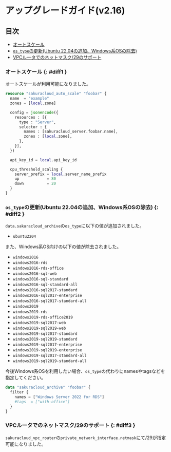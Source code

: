 # アップグレードガイド(v2.16)

## 目次

- [オートスケール](#diff1)
- [`os_type`の更新(Ubuntu 22.04の追加、Windows系OSの除去)](#diff2)
- [VPCルータでのネットマスク/29のサポート](#diff3)
  
### オートスケール {: #diff1 }

オートスケールが利用可能になりました。

```tf
resource "sakuracloud_auto_scale" "foobar" {
  name  = "example"
  zones = [local.zone]

  config = jsonencode({
    resources : [{
      type : "Server",
      selector : {
        names : [sakuracloud_server.foobar.name],
        zones : [local.zone],
      },
    }],
  })

  api_key_id = local.api_key_id

  cpu_threshold_scaling {
    server_prefix = local.server_name_prefix
    up            = 80
    down          = 20
  }
}
```

### `os_type`の更新(Ubuntu 22.04の追加、Windows系OSの除去) {: #diff2 }

`data.sakuracloud_archive`の`os_type`に以下の値が追加されました。

- `ubuntu2204`

また、Windows系OS向けの以下の値が除去されました。

- `windows2016`
- `windows2016-rds`
- `windows2016-rds-office`
- `windows2016-sql-web`
- `windows2016-sql-standard`
- `windows2016-sql-standard-all`
- `windows2016-sql2017-standard`
- `windows2016-sql2017-enterprise`
- `windows2016-sql2017-standard-all`
- `windows2019`
- `windows2019-rds`
- `windows2019-rds-office2019`
- `windows2019-sql2017-web`
- `windows2019-sql2019-web`
- `windows2019-sql2017-standard`
- `windows2019-sql2019-standard`
- `windows2019-sql2017-enterprise`
- `windows2019-sql2019-enterprise`
- `windows2019-sql2017-standard-all`
- `windows2019-sql2019-standard-all`

今後Windows系OSを利用したい場合、`os_type`の代わりにnamesやtagsなどを指定してください。

```tf
data "sakuracloud_archive" "foobar" {
  filter {
    names = ["Windows Server 2022 for RDS"]
    #tags  = ["with-office"]
  }
}
```

### VPCルータでのネットマスク/29のサポート {: #diff3 }

`sakuracloud_vpc_router`の`private_network_interface.netmask`にて/29が指定可能になりました。
